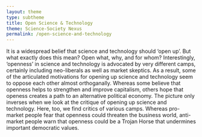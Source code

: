 ```yaml
---
layout: theme
type: subtheme
title: Open Science & Technology
theme: Science-Society Nexus
permalink: /open-science-and-technology
---
```


It is a widespread belief that science and technology should ‘open up’. But what exactly does this mean? Open what, why, and for whom? Interestingly, ‘openness’ in science and technology is advocated by very different camps, certainly including neo-liberals as well as market skeptics. As a result, some of the articulated motivations for opening up science and technology seem to oppose each other almost orthoganally. Whereas some believe that openness helps to strengthen and improve capitalism, others hope that openess creates a path to an alternative political economy. The picture only inverses when we look at the critique of opening up science and technology. Here, too, we find critics of various camps. Whereas pro-market people fear that openness could threaten the business world, anti-market people warn that openness could be a Trojan Horse that undermines important democratic values.